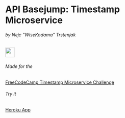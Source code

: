 
<h1>API Basejump: Timestamp Microservice</h1>
<h6>by Nejc "WiseKodama" Trstenjak</h6><a href="http://codepen.io/WiseKodama/pens/public/" target="_blank"><img src="https://s29.postimg.org/3wl4voyx3/Logo_Kodama.png" width="30px;"></a>
<h6>Made for the </h6><a target="_blank" href="https://www.freecodecamp.com/challenges/timestamp-microservice">FreeCodeCamp Timestamp Microservice Challenge</a>
<h6>Try it</h6>
<a href="https://rocky-earth-81257.herokuapp.com/">Heroku App</a>
